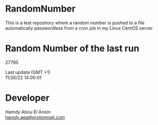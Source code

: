 # RandomNumber    
This is a test repository where a random number is pushed to a file automatically passwordless from a cron job in my Linux CentOS server    
# Random Number of the last run   
27795
      
Last update (GMT +1)    
11/26/22 14:00:01
# Developer    
Hamdy Abou El Anein   
hamdy.aea@protonmail.com
